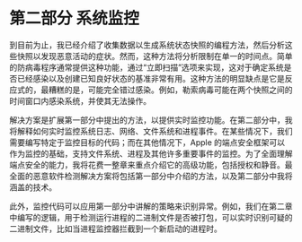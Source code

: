 

# 第二部分 系统监控



到目前为止，我已经介绍了收集数据以生成系统状态快照的编程方法，然后分析这些快照以发现恶意活动的症状。然而，这种方法将分析限制在单一的时间点。简单的防病毒程序通常提供这种功能，通过“立即扫描”选项来实现，这对于确定系统是否已经感染以及创建已知良好状态的基准非常有用。这种方法的明显缺点是它是反应式的，最糟糕的是，可能完全错过感染。例如，勒索病毒可能在两个快照之间的时间窗口内感染系统，并使其无法操作。

解决方案是扩展第一部分中提出的方法，以提供实时监控功能。在第二部分中，我将解释如何实时监控系统日志、网络、文件系统和进程事件。在某些情况下，我们需要编写特定于监控目标的代码；而在其他情况下，Apple 的端点安全框架可以作为监控的基础，支持文件系统、进程及其他许多重要事件的监控。为了全面理解端点安全的能力，我将花费一整章来重点介绍它的高级功能，包括授权和静音。最全面的恶意软件检测解决方案将包括第一部分中介绍的方法，以及第二部分中我将涵盖的技术。

此外，监控代码可以应用第一部分中讲解的策略来识别异常。例如，我们在第二章中编写的逻辑，用于检测运行进程的二进制文件是否被打包，可以实时识别可疑的二进制文件，比如当进程监控器拦截到一个新启动的进程时。

